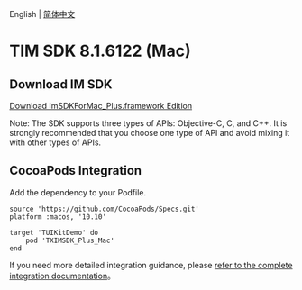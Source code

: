 English | [简体中文](./README_ZH.md)

# TIM SDK 8.1.6122 (Mac)

## Download IM SDK

[Download ImSDKForMac_Plus.framework Edition](https://im.sdk.qcloud.com/download/plus/8.1.6122/ImSDKForMac_Plus_8.1.6122.framework.zip)

Note: The SDK supports three types of APIs: Objective-C, C, and C++. It is strongly recommended that you choose one type of API and avoid mixing it with other types of APIs.

## CocoaPods Integration
Add the dependency to your Podfile.

```
source 'https://github.com/CocoaPods/Specs.git'
platform :macos, '10.10'

target 'TUIKitDemo' do
    pod 'TXIMSDK_Plus_Mac'
end
```

If you need more detailed integration guidance, please [refer to the complete integration documentation](https://www.tencentcloud.com/document/product/1047/34308)。
